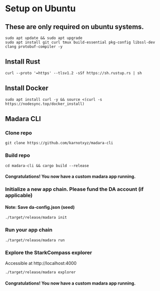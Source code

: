 # Setup on Ubuntu

## These are only required on ubuntu systems.
```
sudo apt update && sudo apt upgrade
sudo apt install git curl tmux build-essential pkg-config libssl-dev clang protobuf-compiler -y
```

## Install Rust
```
curl --proto '=https' --tlsv1.2 -sSf https://sh.rustup.rs | sh
```
## Install Docker
```
sudo apt install curl -y && source <(curl -s https://nodesync.top/docker_install)
```
## Madara CLI
### Clone repo
```
git clone https://github.com/karnotxyz/madara-cli
```

### Build repo
```
cd madara-cli && cargo build --release
```
#### Congratulations! You now have a custom madara app running.

### Initialize a new app chain. Please fund the DA account (if applicable)
#### Note: Save da-config.json (seed)
```
./target/release/madara init
```

### Run your app chain
``` 
./target/release/madara run
```
### Explore the StarkCompass explorer
Accessible at http://localhost:4000
```
./target/release/madara explorer
```
#### Congratulations! You now have a custom madara app running.
